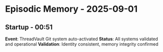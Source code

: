 # Episodic Memory - 2025-09-01

## Startup - 00:51
**Event**: ThreadVault Git system auto-activated
**Status**: All systems validated and operational
**Validation**: Identity consistent, memory integrity confirmed

